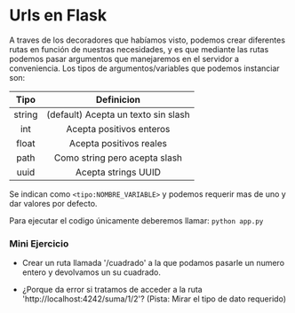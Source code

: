 # Urls en Flask

A traves de los decoradores que habíamos visto, podemos crear diferentes rutas en función de nuestras necesidades, y es que mediante las rutas podemos pasar argumentos que manejaremos en el servidor a conveniencia. Los tipos de argumentos/variables que podemos instanciar son:

|  Tipo  |              Definicion             |
|:------:|:-----------------------------------:|
| string | (default) Acepta un texto sin slash |
|   int  |       Acepta positivos enteros      |
|  float |       Acepta positivos reales       |
|  path  |    Como string pero acepta slash    |
|  uuid  |         Acepta strings UUID         |

Se indican como `<tipo:NOMBRE_VARIABLE>` y podemos requerir mas de uno y dar valores por defecto.

Para ejecutar el codigo únicamente deberemos llamar: `python app.py`

### Mini Ejercicio

   - Crear un ruta llamada '/cuadrado' a la que podamos pasarle un numero entero y devolvamos un su cuadrado.

   - ¿Porque da error si tratamos de acceder a la ruta 'http://localhost:4242/suma/1/2'? (Pista: Mirar el tipo de dato requerido)